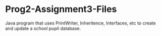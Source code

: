 # Prog2-Assignment3-Files

Java program that uses PrintWriter, Inheritence, Interfaces, etc to create and update a school pupil database.
